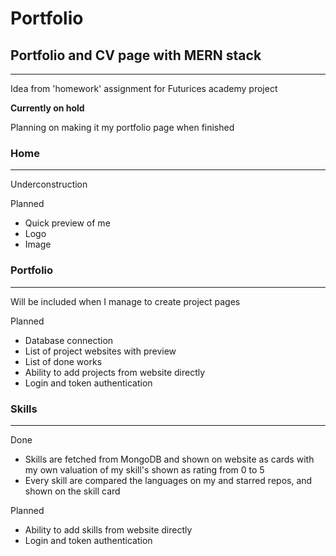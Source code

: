 # Portfolio
## Portfolio and CV page with MERN stack 

****

Idea from 'homework' assignment for Futurices academy project

**Currently on hold** 

Planning on making it my portfolio page when finished



### Home 
****
Underconstruction

Planned
* Quick preview of me
* Logo 
* Image

### Portfolio
**** 
Will be included when I manage to create project pages

Planned
* Database connection
* List of project websites with preview
* List of done works 
* Ability to add projects from website directly
* Login and token authentication


### Skills
****
Done
* Skills are fetched from MongoDB and shown on website as cards with my own valuation of my skill's shown as rating from 0 to 5
* Every skill are compared the languages on my and starred repos, and shown on the skill card 

Planned
* Ability to add skills from website directly
* Login and token authentication

